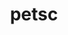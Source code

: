 ---
title: "petsc"
layout: cache
categories: [package, develop-2023-11-26]
meta: {"versions": ["3.20.1"], "compilers": ["cce@=15.0.1", "gcc@=11.4.0", "gcc@=7.3.1", "gcc@=9.4.0", "oneapi@=2023.2.0"], "oss": ["amzn2", "rhel8", "ubuntu20.04"], "platforms": ["linux"], "targets": ["aarch64", "neoverse_n1", "neoverse_v1", "ppc64le", "x86_64_v3", "zen4"], "stacks": ["e4s", "e4s-cray-rhel", "e4s-neoverse_v1", "e4s-oneapi", "e4s-power", "e4s-rocm-external", "radiuss-aws", "radiuss-aws-aarch64", "root"], "num_specs": 23, "num_specs_by_stack": {"root": 23, "radiuss-aws-aarch64": 2, "radiuss-aws": 1, "e4s-cray-rhel": 2, "e4s-neoverse_v1": 4, "e4s-power": 2, "e4s": 8, "e4s-rocm-external": 3, "e4s-oneapi": 2}}
spec_details: [{"hash": "4n2npobapf7pyj75gn2pap4rt72oq2m6", "compiler": "gcc@=7.3.1", "versions": ["3.20.1"], "os": "amzn2", "platform": "linux", "target": "aarch64", "variants": ["~X", "~batch", "build_system=generic", "~cgns", "clanguage=C", "~complex", "~cuda", "~debug", "+double", "~exodusii", "~fftw", "+fortran", "~giflib", "+hdf5", "~hpddm", "~hwloc", "+hypre", "~int64", "~jpeg", "~knl", "~kokkos", "~libpng", "~libyaml", "memalign=none", "~memkind", "+metis", "~mkl-pardiso", "~mmg", "~moab", "~mpfr", "+mpi", "~mumps", "~openmp", "~p4est", "~parmmg", "~ptscotch", "~random123", "~rocm", "~saws", "~scalapack", "+shared", "~strumpack", "~suite-sparse", "+superlu-dist", "~sycl", "~tetgen", "~trilinos", "~valgrind"], "stacks": ["root", "radiuss-aws-aarch64"], "size": "-", "tarball": "https://binaries.spack.io/develop-2023-11-26/build_cache/linux-amzn2-aarch64/gcc-7.3.1/petsc-3.20.1/linux-amzn2-aarch64-gcc-7.3.1-petsc-3.20.1-4n2npobapf7pyj75gn2pap4rt72oq2m6.spack"}, {"hash": "htibxmkbklv7yuwf2ip5skeq7olvlpzt", "compiler": "gcc@=7.3.1", "versions": ["3.20.1"], "os": "amzn2", "platform": "linux", "target": "neoverse_n1", "variants": ["~X", "~batch", "build_system=generic", "~cgns", "clanguage=C", "~complex", "~cuda", "~debug", "+double", "~exodusii", "~fftw", "+fortran", "~giflib", "+hdf5", "~hpddm", "~hwloc", "+hypre", "~int64", "~jpeg", "~knl", "~kokkos", "~libpng", "~libyaml", "memalign=none", "~memkind", "+metis", "~mkl-pardiso", "~mmg", "~moab", "~mpfr", "+mpi", "~mumps", "~openmp", "~p4est", "~parmmg", "~ptscotch", "~random123", "~rocm", "~saws", "~scalapack", "+shared", "~strumpack", "~suite-sparse", "+superlu-dist", "~sycl", "~tetgen", "~trilinos", "~valgrind"], "stacks": ["root", "radiuss-aws-aarch64"], "size": "-", "tarball": "https://binaries.spack.io/develop-2023-11-26/build_cache/linux-amzn2-neoverse_n1/gcc-7.3.1/petsc-3.20.1/linux-amzn2-neoverse_n1-gcc-7.3.1-petsc-3.20.1-htibxmkbklv7yuwf2ip5skeq7olvlpzt.spack"}, {"hash": "lnqlygmm4u6pfayjsfpwxq2ug6gynf4q", "compiler": "gcc@=7.3.1", "versions": ["3.20.1"], "os": "amzn2", "platform": "linux", "target": "x86_64_v3", "variants": ["~X", "~batch", "build_system=generic", "~cgns", "clanguage=C", "~complex", "~cuda", "~debug", "+double", "~exodusii", "~fftw", "+fortran", "~giflib", "+hdf5", "~hpddm", "~hwloc", "+hypre", "~int64", "~jpeg", "~knl", "~kokkos", "~libpng", "~libyaml", "memalign=none", "~memkind", "+metis", "~mkl-pardiso", "~mmg", "~moab", "~mpfr", "+mpi", "~mumps", "~openmp", "~p4est", "~parmmg", "~ptscotch", "~random123", "~rocm", "~saws", "~scalapack", "+shared", "~strumpack", "~suite-sparse", "+superlu-dist", "~sycl", "~tetgen", "~trilinos", "~valgrind"], "stacks": ["radiuss-aws", "root"], "size": "-", "tarball": "https://binaries.spack.io/develop-2023-11-26/build_cache/linux-amzn2-x86_64_v3/gcc-7.3.1/petsc-3.20.1/linux-amzn2-x86_64_v3-gcc-7.3.1-petsc-3.20.1-lnqlygmm4u6pfayjsfpwxq2ug6gynf4q.spack"}, {"hash": "m3cvn4wd6nj7cqw6vjdhsykg45egkapn", "compiler": "cce@=15.0.1", "versions": ["3.20.1"], "os": "rhel8", "platform": "linux", "target": "zen4", "variants": ["~X", "~batch", "build_system=generic", "~cgns", "clanguage=C", "~complex", "~cuda", "~debug", "+double", "~exodusii", "~fftw", "+fortran", "~giflib", "+hdf5", "~hpddm", "~hwloc", "+hypre", "~int64", "~jpeg", "~knl", "~kokkos", "~libpng", "~libyaml", "memalign=none", "~memkind", "+metis", "~mkl-pardiso", "~mmg", "~moab", "~mpfr", "+mpi", "~mumps", "~openmp", "~p4est", "~parmmg", "~ptscotch", "~random123", "~rocm", "~saws", "~scalapack", "+shared", "~strumpack", "~suite-sparse", "+superlu-dist", "~sycl", "~tetgen", "~trilinos", "~valgrind"], "stacks": ["root", "e4s-cray-rhel"], "size": "-", "tarball": "https://binaries.spack.io/develop-2023-11-26/build_cache/linux-rhel8-zen4/cce-15.0.1/petsc-3.20.1/linux-rhel8-zen4-cce-15.0.1-petsc-3.20.1-m3cvn4wd6nj7cqw6vjdhsykg45egkapn.spack"}, {"hash": "qnrb7yeoryxcleqfmkslg6cmsqk7lz6x", "compiler": "cce@=15.0.1", "versions": ["3.20.1"], "os": "rhel8", "platform": "linux", "target": "zen4", "variants": ["~X", "~batch", "build_system=generic", "~cgns", "clanguage=C", "~complex", "~cuda", "~debug", "+double", "~exodusii", "~fftw", "+fortran", "~giflib", "+hdf5", "~hpddm", "~hwloc", "+hypre", "~int64", "~jpeg", "~knl", "~kokkos", "~libpng", "~libyaml", "memalign=none", "~memkind", "+metis", "~mkl-pardiso", "~mmg", "~moab", "~mpfr", "+mpi", "~mumps", "~openmp", "~p4est", "~parmmg", "~ptscotch", "~random123", "~rocm", "~saws", "~scalapack", "+shared", "~strumpack", "~suite-sparse", "+superlu-dist", "~sycl", "~tetgen", "~trilinos", "~valgrind"], "stacks": ["root", "e4s-cray-rhel"], "size": "-", "tarball": "https://binaries.spack.io/develop-2023-11-26/build_cache/linux-rhel8-zen4/cce-15.0.1/petsc-3.20.1/linux-rhel8-zen4-cce-15.0.1-petsc-3.20.1-qnrb7yeoryxcleqfmkslg6cmsqk7lz6x.spack"}, {"hash": "cwdec7f63npvagctakp5hgs3xj42p44s", "compiler": "gcc@=11.4.0", "versions": ["3.20.1"], "os": "ubuntu20.04", "platform": "linux", "target": "neoverse_v1", "variants": ["~X", "~batch", "build_system=generic", "~cgns", "clanguage=C", "~complex", "~cuda", "~debug", "+double", "~exodusii", "~fftw", "+fortran", "~giflib", "+hdf5", "~hpddm", "~hwloc", "+hypre", "~int64", "~jpeg", "~knl", "~kokkos", "~libpng", "~libyaml", "memalign=none", "~memkind", "+metis", "~mkl-pardiso", "~mmg", "~moab", "~mpfr", "+mpi", "~mumps", "~openmp", "~p4est", "~parmmg", "~ptscotch", "~random123", "~rocm", "~saws", "~scalapack", "+shared", "~strumpack", "~suite-sparse", "+superlu-dist", "~sycl", "~tetgen", "~trilinos", "~valgrind"], "stacks": ["root", "e4s-neoverse_v1"], "size": "-", "tarball": "https://binaries.spack.io/develop-2023-11-26/build_cache/linux-ubuntu20.04-neoverse_v1/gcc-11.4.0/petsc-3.20.1/linux-ubuntu20.04-neoverse_v1-gcc-11.4.0-petsc-3.20.1-cwdec7f63npvagctakp5hgs3xj42p44s.spack"}, {"hash": "yhb3xebpaefz5dvybc2zxxp2h2is5abg", "compiler": "gcc@=11.4.0", "versions": ["3.20.1"], "os": "ubuntu20.04", "platform": "linux", "target": "neoverse_v1", "variants": ["~X", "~batch", "build_system=generic", "~cgns", "clanguage=C", "~complex", "+cuda", "cuda_arch=75", "~debug", "+double", "~exodusii", "~fftw", "+fortran", "~giflib", "+hdf5", "~hpddm", "~hwloc", "+hypre", "~int64", "~jpeg", "~knl", "~kokkos", "~libpng", "~libyaml", "memalign=none", "~memkind", "+metis", "~mkl-pardiso", "~mmg", "~moab", "~mpfr", "+mpi", "~mumps", "~openmp", "~p4est", "~parmmg", "~ptscotch", "~random123", "~rocm", "~saws", "~scalapack", "+shared", "~strumpack", "~suite-sparse", "+superlu-dist", "~sycl", "~tetgen", "~trilinos", "~valgrind"], "stacks": ["root", "e4s-neoverse_v1"], "size": "-", "tarball": "https://binaries.spack.io/develop-2023-11-26/build_cache/linux-ubuntu20.04-neoverse_v1/gcc-11.4.0/petsc-3.20.1/linux-ubuntu20.04-neoverse_v1-gcc-11.4.0-petsc-3.20.1-yhb3xebpaefz5dvybc2zxxp2h2is5abg.spack"}, {"hash": "o6y7pjyjvfclm655zkqpsnapb6vz6lre", "compiler": "gcc@=11.4.0", "versions": ["3.20.1"], "os": "ubuntu20.04", "platform": "linux", "target": "neoverse_v1", "variants": ["~X", "~batch", "build_system=generic", "~cgns", "clanguage=C", "~complex", "+cuda", "cuda_arch=90", "~debug", "+double", "~exodusii", "~fftw", "+fortran", "~giflib", "+hdf5", "~hpddm", "~hwloc", "+hypre", "~int64", "~jpeg", "~knl", "~kokkos", "~libpng", "~libyaml", "memalign=none", "~memkind", "+metis", "~mkl-pardiso", "~mmg", "~moab", "~mpfr", "+mpi", "~mumps", "~openmp", "~p4est", "~parmmg", "~ptscotch", "~random123", "~rocm", "~saws", "~scalapack", "+shared", "~strumpack", "~suite-sparse", "+superlu-dist", "~sycl", "~tetgen", "~trilinos", "~valgrind"], "stacks": ["root", "e4s-neoverse_v1"], "size": "-", "tarball": "https://binaries.spack.io/develop-2023-11-26/build_cache/linux-ubuntu20.04-neoverse_v1/gcc-11.4.0/petsc-3.20.1/linux-ubuntu20.04-neoverse_v1-gcc-11.4.0-petsc-3.20.1-o6y7pjyjvfclm655zkqpsnapb6vz6lre.spack"}, {"hash": "osqa5pyaovhmk2rce6op5qggtfqo2wx6", "compiler": "gcc@=11.4.0", "versions": ["3.20.1"], "os": "ubuntu20.04", "platform": "linux", "target": "neoverse_v1", "variants": ["~X", "~batch", "build_system=generic", "~cgns", "clanguage=C", "~complex", "+cuda", "cuda_arch=80", "~debug", "+double", "~exodusii", "~fftw", "+fortran", "~giflib", "+hdf5", "~hpddm", "~hwloc", "+hypre", "~int64", "~jpeg", "~knl", "~kokkos", "~libpng", "~libyaml", "memalign=none", "~memkind", "+metis", "~mkl-pardiso", "~mmg", "~moab", "~mpfr", "+mpi", "~mumps", "~openmp", "~p4est", "~parmmg", "~ptscotch", "~random123", "~rocm", "~saws", "~scalapack", "+shared", "~strumpack", "~suite-sparse", "+superlu-dist", "~sycl", "~tetgen", "~trilinos", "~valgrind"], "stacks": ["root", "e4s-neoverse_v1"], "size": "-", "tarball": "https://binaries.spack.io/develop-2023-11-26/build_cache/linux-ubuntu20.04-neoverse_v1/gcc-11.4.0/petsc-3.20.1/linux-ubuntu20.04-neoverse_v1-gcc-11.4.0-petsc-3.20.1-osqa5pyaovhmk2rce6op5qggtfqo2wx6.spack"}, {"hash": "rp3kqkrwemcx3ohz52isr2qygfdly62l", "compiler": "gcc@=9.4.0", "versions": ["3.20.1"], "os": "ubuntu20.04", "platform": "linux", "target": "ppc64le", "variants": ["~X", "~batch", "build_system=generic", "~cgns", "clanguage=C", "~complex", "~cuda", "~debug", "+double", "~exodusii", "~fftw", "+fortran", "~giflib", "+hdf5", "~hpddm", "~hwloc", "+hypre", "~int64", "~jpeg", "~knl", "~kokkos", "~libpng", "~libyaml", "memalign=none", "~memkind", "+metis", "~mkl-pardiso", "~mmg", "~moab", "~mpfr", "+mpi", "~mumps", "~openmp", "~p4est", "~parmmg", "~ptscotch", "~random123", "~rocm", "~saws", "~scalapack", "+shared", "~strumpack", "~suite-sparse", "+superlu-dist", "~sycl", "~tetgen", "~trilinos", "~valgrind"], "stacks": ["root", "e4s-power"], "size": "-", "tarball": "https://binaries.spack.io/develop-2023-11-26/build_cache/linux-ubuntu20.04-ppc64le/gcc-9.4.0/petsc-3.20.1/linux-ubuntu20.04-ppc64le-gcc-9.4.0-petsc-3.20.1-rp3kqkrwemcx3ohz52isr2qygfdly62l.spack"}, {"hash": "7quzue7i6ci2ss7qhnpf3e2dkeiwfzn2", "compiler": "gcc@=9.4.0", "versions": ["3.20.1"], "os": "ubuntu20.04", "platform": "linux", "target": "ppc64le", "variants": ["~X", "~batch", "build_system=generic", "~cgns", "clanguage=C", "~complex", "+cuda", "cuda_arch=70", "~debug", "+double", "~exodusii", "~fftw", "+fortran", "~giflib", "+hdf5", "~hpddm", "~hwloc", "+hypre", "~int64", "~jpeg", "~knl", "~kokkos", "~libpng", "~libyaml", "memalign=none", "~memkind", "+metis", "~mkl-pardiso", "~mmg", "~moab", "~mpfr", "+mpi", "~mumps", "~openmp", "~p4est", "~parmmg", "~ptscotch", "~random123", "~rocm", "~saws", "~scalapack", "+shared", "~strumpack", "~suite-sparse", "+superlu-dist", "~sycl", "~tetgen", "~trilinos", "~valgrind"], "stacks": ["root", "e4s-power"], "size": "-", "tarball": "https://binaries.spack.io/develop-2023-11-26/build_cache/linux-ubuntu20.04-ppc64le/gcc-9.4.0/petsc-3.20.1/linux-ubuntu20.04-ppc64le-gcc-9.4.0-petsc-3.20.1-7quzue7i6ci2ss7qhnpf3e2dkeiwfzn2.spack"}, {"hash": "pnuztplbd3dsnfj2jxa26eytogcxhfpp", "compiler": "gcc@=11.4.0", "versions": ["3.20.1"], "os": "ubuntu20.04", "platform": "linux", "target": "x86_64_v3", "variants": ["~X", "~batch", "build_system=generic", "~cgns", "clanguage=C", "~complex", "~cuda", "~debug", "+double", "~exodusii", "~fftw", "+fortran", "~giflib", "+hdf5", "~hpddm", "~hwloc", "+hypre", "~int64", "~jpeg", "~knl", "~kokkos", "~libpng", "~libyaml", "memalign=none", "~memkind", "+metis", "~mkl-pardiso", "~mmg", "~moab", "~mpfr", "+mpi", "~mumps", "~openmp", "~p4est", "~parmmg", "~ptscotch", "~random123", "~rocm", "~saws", "~scalapack", "+shared", "~strumpack", "~suite-sparse", "+superlu-dist", "~sycl", "~tetgen", "~trilinos", "~valgrind"], "stacks": ["e4s", "root", "e4s-rocm-external"], "size": "-", "tarball": "https://binaries.spack.io/develop-2023-11-26/build_cache/linux-ubuntu20.04-x86_64_v3/gcc-11.4.0/petsc-3.20.1/linux-ubuntu20.04-x86_64_v3-gcc-11.4.0-petsc-3.20.1-pnuztplbd3dsnfj2jxa26eytogcxhfpp.spack"}, {"hash": "gbr7npy2thtxct4ajh2gy46w5uysx733", "compiler": "gcc@=11.4.0", "versions": ["3.20.1"], "os": "ubuntu20.04", "platform": "linux", "target": "x86_64_v3", "variants": ["~X", "~batch", "build_system=generic", "~cgns", "clanguage=C", "~complex", "~cuda", "~debug", "+double", "~exodusii", "~fftw", "+fortran", "~giflib", "+hdf5", "~hpddm", "~hwloc", "+hypre", "~int64", "~jpeg", "~knl", "~kokkos", "~libpng", "~libyaml", "memalign=none", "~memkind", "+metis", "~mkl-pardiso", "~mmg", "~moab", "~mpfr", "+mpi", "~mumps", "~openmp", "~p4est", "~parmmg", "~ptscotch", "~random123", "~rocm", "~saws", "~scalapack", "+shared", "~strumpack", "~suite-sparse", "+superlu-dist", "~sycl", "~tetgen", "~trilinos", "~valgrind"], "stacks": ["root", "e4s"], "size": "-", "tarball": "https://binaries.spack.io/develop-2023-11-26/build_cache/linux-ubuntu20.04-x86_64_v3/gcc-11.4.0/petsc-3.20.1/linux-ubuntu20.04-x86_64_v3-gcc-11.4.0-petsc-3.20.1-gbr7npy2thtxct4ajh2gy46w5uysx733.spack"}, {"hash": "4kdosld4dfbe7o7t5jkd4dwy5utsf64c", "compiler": "gcc@=11.4.0", "versions": ["3.20.1"], "os": "ubuntu20.04", "platform": "linux", "target": "x86_64_v3", "variants": ["~X", "~batch", "build_system=generic", "~cgns", "clanguage=C", "~complex", "+cuda", "cuda_arch=none", "~debug", "+double", "~exodusii", "~fftw", "+fortran", "~giflib", "+hdf5", "~hpddm", "~hwloc", "+hypre", "~int64", "~jpeg", "~knl", "~kokkos", "~libpng", "~libyaml", "memalign=none", "~memkind", "+metis", "~mkl-pardiso", "~mmg", "~moab", "~mpfr", "+mpi", "~mumps", "~openmp", "~p4est", "~parmmg", "~ptscotch", "~random123", "~rocm", "~saws", "~scalapack", "+shared", "~strumpack", "~suite-sparse", "+superlu-dist", "~sycl", "~tetgen", "~trilinos", "~valgrind"], "stacks": ["root", "e4s"], "size": "-", "tarball": "https://binaries.spack.io/develop-2023-11-26/build_cache/linux-ubuntu20.04-x86_64_v3/gcc-11.4.0/petsc-3.20.1/linux-ubuntu20.04-x86_64_v3-gcc-11.4.0-petsc-3.20.1-4kdosld4dfbe7o7t5jkd4dwy5utsf64c.spack"}, {"hash": "7wlrinh4v46ml3cf4ivzzhrasnrhpbsz", "compiler": "gcc@=11.4.0", "versions": ["3.20.1"], "os": "ubuntu20.04", "platform": "linux", "target": "x86_64_v3", "variants": ["~X", "~batch", "build_system=generic", "~cgns", "clanguage=C", "~complex", "+cuda", "cuda_arch=none", "~debug", "+double", "~exodusii", "~fftw", "+fortran", "~giflib", "+hdf5", "~hpddm", "~hwloc", "+hypre", "~int64", "~jpeg", "~knl", "~kokkos", "~libpng", "~libyaml", "memalign=none", "~memkind", "+metis", "~mkl-pardiso", "~mmg", "~moab", "~mpfr", "+mpi", "~mumps", "~openmp", "~p4est", "~parmmg", "~ptscotch", "~random123", "~rocm", "~saws", "~scalapack", "+shared", "~strumpack", "~suite-sparse", "+superlu-dist", "~sycl", "~tetgen", "~trilinos", "~valgrind"], "stacks": ["root", "e4s"], "size": "-", "tarball": "https://binaries.spack.io/develop-2023-11-26/build_cache/linux-ubuntu20.04-x86_64_v3/gcc-11.4.0/petsc-3.20.1/linux-ubuntu20.04-x86_64_v3-gcc-11.4.0-petsc-3.20.1-7wlrinh4v46ml3cf4ivzzhrasnrhpbsz.spack"}, {"hash": "io5y3glcfsbcp6w5pbarnj3wekg34wdb", "compiler": "gcc@=11.4.0", "versions": ["3.20.1"], "os": "ubuntu20.04", "platform": "linux", "target": "x86_64_v3", "variants": ["~X", "amdgpu_target=gfx908", "~batch", "build_system=generic", "~cgns", "clanguage=C", "~complex", "~cuda", "~debug", "+double", "~exodusii", "~fftw", "+fortran", "~giflib", "+hdf5", "~hpddm", "~hwloc", "+hypre", "~int64", "~jpeg", "~knl", "~kokkos", "~libpng", "~libyaml", "memalign=none", "~memkind", "+metis", "~mkl-pardiso", "~mmg", "~moab", "~mpfr", "+mpi", "~mumps", "~openmp", "~p4est", "~parmmg", "~ptscotch", "~random123", "+rocm", "~saws", "~scalapack", "+shared", "~strumpack", "~suite-sparse", "+superlu-dist", "~sycl", "~tetgen", "~trilinos", "~valgrind"], "stacks": ["root", "e4s-rocm-external"], "size": "-", "tarball": "https://binaries.spack.io/develop-2023-11-26/build_cache/linux-ubuntu20.04-x86_64_v3/gcc-11.4.0/petsc-3.20.1/linux-ubuntu20.04-x86_64_v3-gcc-11.4.0-petsc-3.20.1-io5y3glcfsbcp6w5pbarnj3wekg34wdb.spack"}, {"hash": "7bwygvtltutuhgl2emdcofbjetzzm2t6", "compiler": "gcc@=11.4.0", "versions": ["3.20.1"], "os": "ubuntu20.04", "platform": "linux", "target": "x86_64_v3", "variants": ["~X", "amdgpu_target=gfx90a", "~batch", "build_system=generic", "~cgns", "clanguage=C", "~complex", "~cuda", "~debug", "+double", "~exodusii", "~fftw", "+fortran", "~giflib", "+hdf5", "~hpddm", "~hwloc", "+hypre", "~int64", "~jpeg", "~knl", "~kokkos", "~libpng", "~libyaml", "memalign=none", "~memkind", "+metis", "~mkl-pardiso", "~mmg", "~moab", "~mpfr", "+mpi", "~mumps", "~openmp", "~p4est", "~parmmg", "~ptscotch", "~random123", "+rocm", "~saws", "~scalapack", "+shared", "~strumpack", "~suite-sparse", "+superlu-dist", "~sycl", "~tetgen", "~trilinos", "~valgrind"], "stacks": ["root", "e4s-rocm-external"], "size": "-", "tarball": "https://binaries.spack.io/develop-2023-11-26/build_cache/linux-ubuntu20.04-x86_64_v3/gcc-11.4.0/petsc-3.20.1/linux-ubuntu20.04-x86_64_v3-gcc-11.4.0-petsc-3.20.1-7bwygvtltutuhgl2emdcofbjetzzm2t6.spack"}, {"hash": "sqn25e2kthf5aqnwd5n6qscpu3ohk5iv", "compiler": "gcc@=11.4.0", "versions": ["3.20.1"], "os": "ubuntu20.04", "platform": "linux", "target": "x86_64_v3", "variants": ["~X", "~batch", "build_system=generic", "~cgns", "clanguage=C", "~complex", "+cuda", "cuda_arch=90", "~debug", "+double", "~exodusii", "~fftw", "+fortran", "~giflib", "+hdf5", "~hpddm", "~hwloc", "+hypre", "~int64", "~jpeg", "~knl", "~kokkos", "~libpng", "~libyaml", "memalign=none", "~memkind", "+metis", "~mkl-pardiso", "~mmg", "~moab", "~mpfr", "+mpi", "~mumps", "~openmp", "~p4est", "~parmmg", "~ptscotch", "~random123", "~rocm", "~saws", "~scalapack", "+shared", "~strumpack", "~suite-sparse", "+superlu-dist", "~sycl", "~tetgen", "~trilinos", "~valgrind"], "stacks": ["root", "e4s"], "size": "-", "tarball": "https://binaries.spack.io/develop-2023-11-26/build_cache/linux-ubuntu20.04-x86_64_v3/gcc-11.4.0/petsc-3.20.1/linux-ubuntu20.04-x86_64_v3-gcc-11.4.0-petsc-3.20.1-sqn25e2kthf5aqnwd5n6qscpu3ohk5iv.spack"}, {"hash": "7o4wekq6rh4xx3xc22422tjwiyg3vkq4", "compiler": "gcc@=11.4.0", "versions": ["3.20.1"], "os": "ubuntu20.04", "platform": "linux", "target": "x86_64_v3", "variants": ["~X", "amdgpu_target=gfx908", "~batch", "build_system=generic", "~cgns", "clanguage=C", "~complex", "~cuda", "~debug", "+double", "~exodusii", "~fftw", "+fortran", "~giflib", "+hdf5", "~hpddm", "~hwloc", "+hypre", "~int64", "~jpeg", "~knl", "~kokkos", "~libpng", "~libyaml", "memalign=none", "~memkind", "+metis", "~mkl-pardiso", "~mmg", "~moab", "~mpfr", "+mpi", "~mumps", "~openmp", "~p4est", "~parmmg", "~ptscotch", "~random123", "+rocm", "~saws", "~scalapack", "+shared", "~strumpack", "~suite-sparse", "+superlu-dist", "~sycl", "~tetgen", "~trilinos", "~valgrind"], "stacks": ["root", "e4s"], "size": "-", "tarball": "https://binaries.spack.io/develop-2023-11-26/build_cache/linux-ubuntu20.04-x86_64_v3/gcc-11.4.0/petsc-3.20.1/linux-ubuntu20.04-x86_64_v3-gcc-11.4.0-petsc-3.20.1-7o4wekq6rh4xx3xc22422tjwiyg3vkq4.spack"}, {"hash": "qlxmqq32bqgx7wuxopprdzrhmxwnfdak", "compiler": "gcc@=11.4.0", "versions": ["3.20.1"], "os": "ubuntu20.04", "platform": "linux", "target": "x86_64_v3", "variants": ["~X", "~batch", "build_system=generic", "~cgns", "clanguage=C", "~complex", "+cuda", "cuda_arch=80", "~debug", "+double", "~exodusii", "~fftw", "+fortran", "~giflib", "+hdf5", "~hpddm", "~hwloc", "+hypre", "~int64", "~jpeg", "~knl", "~kokkos", "~libpng", "~libyaml", "memalign=none", "~memkind", "+metis", "~mkl-pardiso", "~mmg", "~moab", "~mpfr", "+mpi", "~mumps", "~openmp", "~p4est", "~parmmg", "~ptscotch", "~random123", "~rocm", "~saws", "~scalapack", "+shared", "~strumpack", "~suite-sparse", "+superlu-dist", "~sycl", "~tetgen", "~trilinos", "~valgrind"], "stacks": ["root", "e4s"], "size": "-", "tarball": "https://binaries.spack.io/develop-2023-11-26/build_cache/linux-ubuntu20.04-x86_64_v3/gcc-11.4.0/petsc-3.20.1/linux-ubuntu20.04-x86_64_v3-gcc-11.4.0-petsc-3.20.1-qlxmqq32bqgx7wuxopprdzrhmxwnfdak.spack"}, {"hash": "cu2pun2ewelypbaojblhdfbrrj6ii6jv", "compiler": "gcc@=11.4.0", "versions": ["3.20.1"], "os": "ubuntu20.04", "platform": "linux", "target": "x86_64_v3", "variants": ["~X", "amdgpu_target=gfx90a", "~batch", "build_system=generic", "~cgns", "clanguage=C", "~complex", "~cuda", "~debug", "+double", "~exodusii", "~fftw", "+fortran", "~giflib", "+hdf5", "~hpddm", "~hwloc", "+hypre", "~int64", "~jpeg", "~knl", "~kokkos", "~libpng", "~libyaml", "memalign=none", "~memkind", "+metis", "~mkl-pardiso", "~mmg", "~moab", "~mpfr", "+mpi", "~mumps", "~openmp", "~p4est", "~parmmg", "~ptscotch", "~random123", "+rocm", "~saws", "~scalapack", "+shared", "~strumpack", "~suite-sparse", "+superlu-dist", "~sycl", "~tetgen", "~trilinos", "~valgrind"], "stacks": ["root", "e4s"], "size": "-", "tarball": "https://binaries.spack.io/develop-2023-11-26/build_cache/linux-ubuntu20.04-x86_64_v3/gcc-11.4.0/petsc-3.20.1/linux-ubuntu20.04-x86_64_v3-gcc-11.4.0-petsc-3.20.1-cu2pun2ewelypbaojblhdfbrrj6ii6jv.spack"}, {"hash": "xlxwzfzxybgzra4z7ceez5z3fymh4dzf", "compiler": "oneapi@=2023.2.0", "versions": ["3.20.1"], "os": "ubuntu20.04", "platform": "linux", "target": "x86_64_v3", "variants": ["~X", "~batch", "build_system=generic", "~cgns", "clanguage=C", "~complex", "~cuda", "~debug", "+double", "~exodusii", "~fftw", "+fortran", "~giflib", "+hdf5", "~hpddm", "~hwloc", "+hypre", "~int64", "~jpeg", "~knl", "~kokkos", "~libpng", "~libyaml", "memalign=none", "~memkind", "+metis", "~mkl-pardiso", "~mmg", "~moab", "~mpfr", "+mpi", "~mumps", "~openmp", "~p4est", "~parmmg", "~ptscotch", "~random123", "~rocm", "~saws", "~scalapack", "+shared", "~strumpack", "~suite-sparse", "+superlu-dist", "~sycl", "~tetgen", "~trilinos", "~valgrind"], "stacks": ["e4s-oneapi", "root"], "size": "-", "tarball": "https://binaries.spack.io/develop-2023-11-26/build_cache/linux-ubuntu20.04-x86_64_v3/oneapi-2023.2.0/petsc-3.20.1/linux-ubuntu20.04-x86_64_v3-oneapi-2023.2.0-petsc-3.20.1-xlxwzfzxybgzra4z7ceez5z3fymh4dzf.spack"}, {"hash": "xbf6zvewnbajymo35gc2uig3mrwx4ser", "compiler": "oneapi@=2023.2.0", "versions": ["3.20.1"], "os": "ubuntu20.04", "platform": "linux", "target": "x86_64_v3", "variants": ["~X", "~batch", "build_system=generic", "~cgns", "clanguage=C", "~complex", "~cuda", "~debug", "+double", "~exodusii", "~fftw", "+fortran", "~giflib", "+hdf5", "~hpddm", "~hwloc", "+hypre", "~int64", "~jpeg", "~knl", "+kokkos", "~libpng", "~libyaml", "memalign=none", "~memkind", "+metis", "~mkl-pardiso", "~mmg", "~moab", "~mpfr", "+mpi", "~mumps", "~openmp", "~p4est", "~parmmg", "~ptscotch", "~random123", "~rocm", "~saws", "~scalapack", "+shared", "~strumpack", "~suite-sparse", "+superlu-dist", "+sycl", "~tetgen", "~trilinos", "~valgrind"], "stacks": ["e4s-oneapi", "root"], "size": "-", "tarball": "https://binaries.spack.io/develop-2023-11-26/build_cache/linux-ubuntu20.04-x86_64_v3/oneapi-2023.2.0/petsc-3.20.1/linux-ubuntu20.04-x86_64_v3-oneapi-2023.2.0-petsc-3.20.1-xbf6zvewnbajymo35gc2uig3mrwx4ser.spack"}]
---
